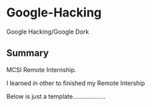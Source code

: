 # Google-Hacking
Google Hacking/Google Dork

## Summary

MCSI Remote Internship.

I learned in other to finished my Remote Intership

Below is just a template...................

